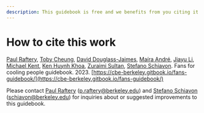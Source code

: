```yaml
---
description: This guidebook is free and we benefits from you citing it if you used it.
---
```


# How to cite this work

[Paul Raftery](https://orcid.org/0000-0002-6532-5178), [Toby Cheung](https://orcid.org/0000-0003-0756-0214), [David Douglass-Jaimes](https://www.linkedin.com/in/david-douglass-jaimes-lc-leed-ap-76a71a20/), [Maíra André](https://orcid.org/0000-0003-3515-7182), [Jiayu Li](https://orcid.org/0000-0002-5398-1151), [Michael Kent](https://orcid.org/0000-0002-4430-3893), [Ken Huynh Khoa](https://www.linkedin.com/in/ken-huynh-khoa/?originalSubdomain=sg), [Zuraimi Sultan](https://orcid.org/0000-0002-9524-0116), [Stefano Schiavon](https://orcid.org/0000-0003-1285-5682). Fans for cooling people guidebook. 2023. [https://cbe-berkeley.gitbook.io/fans-guidebook/](https://cbe-berkeley.gitbook.io/fans-guidebook/)

Please contact [Paul Raftery](https://www.linkedin.com/in/paul-raftery-578b0721/) (p.raftery@berkeley.edu) and [Stefano Schiavon](https://www.linkedin.com/in/stefanoschiavon/) (schiavon@berkeley.edu) for inquiries about or suggested improvements to this guidebook.
